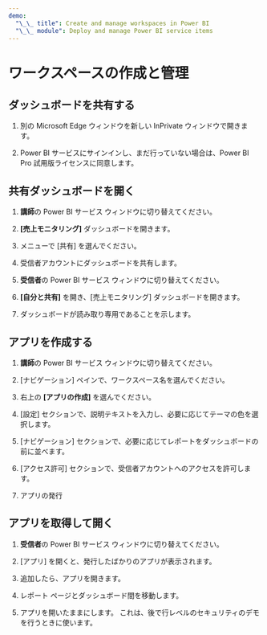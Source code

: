 ```yaml
---
demo:
  "\_\_ title": Create and manage workspaces in Power BI
  "\_\_ module": Deploy and manage Power BI service items
---
```


# ワークスペースの作成と管理

## ダッシュボードを共有する

1. 別の Microsoft Edge ウィンドウを新しい InPrivate ウィンドウで開きます。

1. Power BI サービスにサインインし、まだ行っていない場合は、Power BI Pro 試用版ライセンスに同意します。

## 共有ダッシュボードを開く

1. **講師**の Power BI サービス ウィンドウに切り替えてください。

1. **[売上モニタリング]** ダッシュボードを開きます。

1. メニューで [共有] を選んでください。

1. 受信者アカウントにダッシュボードを共有します。

1. **受信者**の Power BI サービス ウィンドウに切り替えてください。

1. **[自分と共有]** を開き、[売上モニタリング] ダッシュボードを開きます。

1. ダッシュボードが読み取り専用であることを示します。

## アプリを作成する

1. **講師**の Power BI サービス ウィンドウに切り替えてください。

1. [ナビゲーション] ペインで、ワークスペース名を選んでください。

1. 右上の **[アプリの作成]** を選んでください。

1. [設定] セクションで、説明テキストを入力し、必要に応じてテーマの色を選択します。

1. [ナビゲーション] セクションで、必要に応じてレポートをダッシュボードの前に並べます。

1. [アクセス許可] セクションで、受信者アカウントへのアクセスを許可します。

1. アプリの発行

## アプリを取得して開く

1. **受信者**の Power BI サービス ウィンドウに切り替えてください。

1. [アプリ] を開くと、発行したばかりのアプリが表示されます。

1. 追加したら、アプリを開きます。

1. レポート ページとダッシュボード間を移動します。

1. アプリを開いたままにします。 これは、後で行レベルのセキュリティのデモを行うときに使います。
